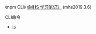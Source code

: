 《npm CLI》 [《MHS 学习笔记》] (mhs2019.3.6)

CLI命令
- [ls]


##
[《MHS 学习笔记》]: https://mhsnet.github.io/mhsstudynotes/ "《MHS 学习笔记》"
[《npm CLI》]: https://mhsnet.github.io/mhsstudynotes/tool/npm/cli/index.html "《npm CLI》"

[ls]: https://mhsnet.github.io/mhsstudynotes/tool/npm/cli/cli/ls.html "ls"